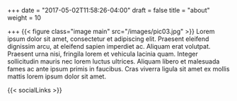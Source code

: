 +++
date = "2017-05-02T11:58:26-04:00"
draft = false
title = "about"
weight = 10

+++
{{< figure class="image main" src="/images/pic03.jpg" >}}
Lorem ipsum dolor sit amet, consectetur et adipiscing elit. Praesent eleifend dignissim arcu, at eleifend sapien imperdiet ac. Aliquam erat volutpat. Praesent urna nisi, fringila lorem et vehicula lacinia quam. Integer sollicitudin mauris nec lorem luctus ultrices. Aliquam libero et malesuada fames ac ante ipsum primis in faucibus. Cras viverra ligula sit amet ex mollis mattis lorem ipsum dolor sit amet.

{{< socialLinks >}}
